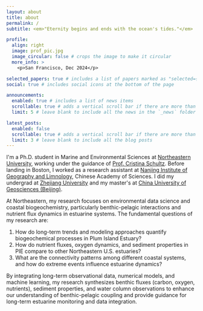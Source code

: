 ```yaml
---
layout: about
title: about
permalink: /
subtitle: <em>"Eternity begins and ends with the ocean's tides."</em>

profile:
  align: right
  image: prof_pic.jpg
  image_circular: false # crops the image to make it circular
  more_info: >
    <p>San Francisco, Dec 2024</p>

selected_papers: true # includes a list of papers marked as "selected={true}"
social: true # includes social icons at the bottom of the page

announcements:
  enabled: true # includes a list of news items
  scrollable: true # adds a vertical scroll bar if there are more than 3 news items
  limit: 5 # leave blank to include all the news in the `_news` folder

latest_posts:
  enabled: false
  scrollable: true # adds a vertical scroll bar if there are more than 3 new posts items
  limit: 3 # leave blank to include all the blog posts
---
```


I'm a Ph.D. student in Marine and Environmental Sciences at [Northeastern University](https://www.northeastern.edu), working under the guidance of [Prof. Cristina Schultz](https://cos.northeastern.edu/people/cristina-schultz/). Before landing in Boston, I worked as a research assistant at [Nanjing Institute of Geography and Limnology](http://english.niglas.cas.cn), Chinese Academy of Sciences. I did my undergrad at [Zhejiang University](https://www.zju.edu.cn/english/) and my master's at [China University of Geosciences (Beijing)](https://en.cugb.edu.cn/).

At Northeastern, my research focuses on environmental data science and coastal biogeochemistry, particularly benthic-pelagic interactions and nutrient flux dynamics in estuarine systems. The fundamental questions of my research are:

1. How do long-term trends and modeling approaches quantify biogeochemical processes in Plum Island Estuary?
2. How do nutrient fluxes, oxygen dynamics, and sediment properties in PIE compare to other Northeastern U.S. estuaries?
3. What are the connectivity patterns among different coastal systems, and how do extreme events influence estuarine dynamics?

By integrating long-term observational data, numerical models, and machine learning, my research synthesizes benthic fluxes (carbon, oxygen, nutrients), sediment properties, and water column observations to enhance our understanding of benthic-pelagic coupling and provide guidance for long-term estuarine monitoring and data integration.

